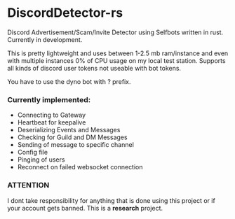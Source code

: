# DiscordDetector-rs
Discord Advertisement/Scam/Invite Detector using Selfbots written in rust. Currently in development.

This is pretty lightweight and uses between 1-2.5 mb ram/instance and even with multiple instances 0% of CPU usage on my local test station. Supports all kinds of discord user tokens not useable with bot tokens.

You have to use the dyno bot with ? prefix.

### Currently implemented:

 - Connecting to Gateway
 - Heartbeat for keepalive
 - Deserializing Events and Messages
 - Checking for Guild and DM Messages
 - Sending of message to specific channel
 - Config file
 - Pinging of users
 - Reconnect on failed websocket connection

### ATTENTION
I dont take responsibility for anything that is done using this project or if your account gets banned. This is a **research** project.


